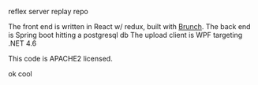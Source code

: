 reflex server replay repo

The front end is written in React w/ redux, built with [Brunch](http://brunch.io). 
The back end is Spring boot hitting a postgresql db
The upload client is WPF targeting .NET 4.6 

This code is APACHE2 licensed. 

ok cool
